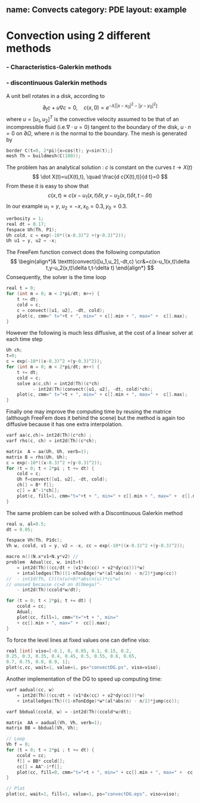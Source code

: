 name: Convects
category: PDE
layout: example
---

# Convection using 2 different methods
### - Characteristics-Galerkin methods
### - discontinuous Galerkin methods
A unit bell rotates in a disk, according to
$$
\partial_t c + u\nabla c =0,
\quad 
c(x,0) =e^{-\lambda[|x-x_0|^2-|y-y_0|^2]}
$$
where $u=[u_1,u_2]^T$ is the convective velocity assumed to be that of an incompressible fluid (i.e.$\nabla\cdot u=0$) tangent to the boundary of the disk, $u\cdot n=0$ on $\partial\Omega$, where $n$ is the normal to the boundary.
The mesh is generated by
~~~c++
border C(t=0, 2*pi){x=cos(t); y=sin(t);}
mesh Th = buildmesh(C(100));
~~~
The problem has an analytical solution : $c$ is constant on the curves $t\to X(t)$
$$
\dot X(t)=u(X(t),t), \quad \frac{d c(X(t),t)}{d t}=0
$$
From these it is easy to show that
$$
c(x,t)\approx c(x-u_1(x,t)\delta t,y-u_2(x,t)\delta t,t-\delta t)
$$
In our example $u_1=y,~u_2=-x, x_0=0.3, y_0=0.3$.
~~~c++
verbosity = 1;
real dt = 0.17;
fespace Uh(Th, P1);
Uh cold, c = exp(-10*((x-0.3)^2 +(y-0.3)^2));
Uh u1 = y, u2 = -x;
~~~~
The FreeFem function convect does the following computation
$$
\begin{align*}&
\texttt{convect}([u_1,u_2],-dt,c)
\cr&=c(x-u_1(x,t)\delta t,y-u_2(x,t)\delta t,t-\delta t)
\end{align*}
$$
Consequently, the solver is the time loop
~~~c++
real t = 0;
for (int m = 0; m < 2*pi/dt; m++) {
	t += dt;
	cold = c;
	c = convect([u1, u2], -dt, cold);
	plot(c, cmm=" t="+t + ", min=" + c[].min + ", max=" +  c[].max);
}
~~~
However the following is much less diffusive, at the cost of a linear solver at each time step
~~~c++
Uh ch;
t=0;
c = exp(-10*((x-0.3)^2 +(y-0.3)^2));
for (int m = 0; m < 2*pi/dt; m++) {
	t += dt;
	cold = c;
	solve a(c,ch) = int2d(Th)(c*ch) 
	      - int2d(Th)(convect([u1, u2], -dt, cold)*ch);
	plot(c, cmm=" t="+t + ", min=" + c[].min + ", max=" +  c[].max);
}
~~~
Finally one may improve the computing time by reusing the matrice (although FreeFem does it behind the scene) but the method is again too diffusive because it has one extra interpolation.
~~~~c++
varf aa(c,ch)= int2d(Th)(c*ch) ;
varf rhs(c, ch) = int2d(Th)(c*ch);

matrix  A = aa(Uh, Uh, verb=1);
matrix B = rhs(Uh, Uh);
c = exp(-10*((x-0.3)^2 +(y-0.3)^2));
for (t = 0; t < 2*pi ; t += dt) {
	cold = c;
	Uh f=convect([u1, u2], -dt, cold);
	ch[] = B* f[];
	c[] = A^-1*ch[];
	plot(c, fill=1, cmm="t="+t + ", min=" + c[].min + ", max=" +  c[].max);
}
~~~~
The same problem can be solved with a Discontinuous Galerkin method
~~~c++
real u, al=0.5;
dt = 0.05;

fespace Vh(Th, P1dc);
Vh w, ccold, v1 = y, v2 = -x, cc = exp(-10*((x-0.3)^2 +(y-0.3)^2));

macro n()(N.x*v1+N.y*v2) //
problem  Adual(cc, w, init=t)
	= int2d(Th)((cc/dt + (v1*dx(cc) + v2*dy(cc)))*w)
	+ intalledges(Th)((1-nTonEdge)*w*(al*abs(n) - n/2)*jump(cc))
//  - int1d(Th, C)((n(u)<0)*abs(n(u))*cc*w)	
// unused because cc=0 on d(Omega)^-
	- int2d(Th)(ccold*w/dt);

for (t = 0; t < 2*pi; t += dt) {
	ccold = cc;
	Adual;
	plot(cc, fill=1, cmm="t="+t + ", min=" 
	+ cc[].min + ", max=" +  cc[].max);
}
~~~
To force the level lines at fixed values one can define viso:
~~~c++
real [int] viso=[-0.1, 0, 0.05, 0.1, 0.15, 0.2, 
0.25, 0.3, 0.35, 0.4, 0.45, 0.5, 0.55, 0.6, 0.65, 
0.7, 0.75, 0.8, 0.9, 1];
plot(c,cc, wait=1, value=1, ps="convectDG.ps", viso=viso);
~~~~
Another implementation of the DG to speed up computing time:
~~~c++
varf aadual(cc, w)
	= int2d(Th)((cc/dt + (v1*dx(cc) + v2*dy(cc)))*w)
	+ intalledges(Th)((1-nTonEdge)*w*(al*abs(n) - n/2)*jump(cc));

varf bbdual(ccold, w) = -int2d(Th)(ccold*w/dt);

matrix  AA = aadual(Vh, Vh, verb=1);
matrix BB = bbdual(Vh, Vh);

// Loop
Vh f = 0;
for (t = 0; t < 2*pi ; t += dt) {
	ccold = cc;
	f[] = BB* ccold[];
	cc[] = AA^-1*f[];
	plot(cc, fill=0, cmm="t="+t + ", min=" + cc[].min + ", max=" +  cc[].max);
}

// Plot
plot(cc, wait=1, fill=1, value=1, ps="convectDG.eps", viso=viso);
~~~
